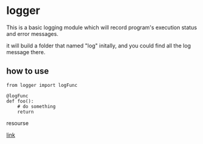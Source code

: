 # logger
This is a basic logging module which will record program's execution status and error messages.

it will build a folder that named "log" initally, and you could find all the log message there.

## how to use 
```python=
from logger import logFunc

@logFunc
def foo():    
    # do something
    return
```

resourse

[link](https://zx7978123.medium.com/python-logging-%E6%97%A5%E8%AA%8C%E7%AE%A1%E7%90%86%E6%95%99%E5%AD%B8-60be0a1a6005)
